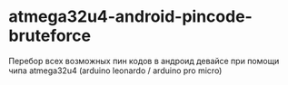 # atmega32u4-android-pincode-bruteforce
Перебор всех возможных пин кодов в андроид девайсе при помощи чипа atmega32u4 (arduino leonardo / arduino pro micro)
